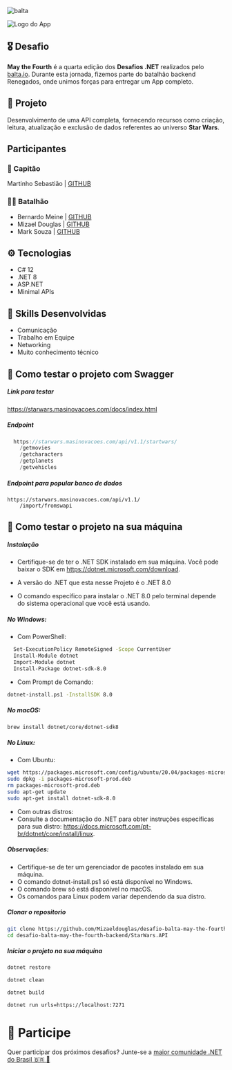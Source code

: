 ![balta](https://baltaio.blob.core.windows.net/static/images/dark/balta-logo.svg)

![Logo do App](https://github.com/balta-io/desafio-balta-may-the-fourth-backend/assets/965305/880fab7e-3998-4a0d-98ad-1d6ffc11298b)

## 🎖️ Desafio
**May the Fourth** é a quarta edição dos **Desafios .NET** realizados pelo [balta.io](https://balta.io). Durante esta jornada, fizemos parte do batalhão backend Renegados, onde unimos forças para entregar um App completo.

## 📱 Projeto
Desenvolvimento de uma API completa, fornecendo recursos como criação, leitura, atualização e exclusão de dados referentes ao universo **Star Wars**.

## Participantes
### 🚀 Capitão
Martinho Sebastião | [GITHUB](https://github.com/martinhosebastiao)

### 💂‍♀️ Batalhão
* Bernardo Meine | [GITHUB](https://github.com/BernardoMeine)
* Mizael Douglas | [GITHUB](https://github.com/mizaeldouglas)
* Mark Souza | [GITHUB](https://github.com/Marksouzza1)


## ⚙️ Tecnologias
* C# 12
* .NET 8
* ASP.NET
* Minimal APIs

## 🥋 Skills Desenvolvidas
* Comunicação
* Trabalho em Equipe
* Networking
* Muito conhecimento técnico

## 🧪 Como testar o projeto com Swagger

##### Link para testar
https://starwars.masinovacoes.com/docs/index.html

##### Endpoint
```c#
  https://starwars.masinovacoes.com/api/v1.1/startwars/
    /getmovies
    /getcharacters
    /getplanets
    /getvehicles
```
##### Endpoint para popular banco de dados
```
https://starwars.masinovacoes.com/api/v1.1/
    /import/fromswapi
```

## 🧪 Como testar o projeto na sua máquina

##### Instalação
- Certifique-se de ter o .NET SDK instalado em sua máquina. Você pode baixar o SDK em https://dotnet.microsoft.com/download.

- A versão do .NET que esta nesse Projeto é o .NET 8.0

- O comando específico para instalar o .NET 8.0 pelo terminal depende do sistema operacional que você está usando.

##### No Windows:
- Com PowerShell:
```bash
  Set-ExecutionPolicy RemoteSigned -Scope CurrentUser
  Install-Module dotnet
  Import-Module dotnet
  Install-Package dotnet-sdk-8.0
  ```
- Com Prompt de Comando:

```bash  
dotnet-install.ps1 -InstallSDK 8.0
```
##### No macOS:
```bash  
brew install dotnet/core/dotnet-sdk8
```
##### No Linux:

- Com Ubuntu:
```bash  
wget https://packages.microsoft.com/config/ubuntu/20.04/packages-microsoft-prod.deb -O packages-microsoft-prod.deb
sudo dpkg -i packages-microsoft-prod.deb
rm packages-microsoft-prod.deb
sudo apt-get update
sudo apt-get install dotnet-sdk-8.0
```
- Com outras distros:
- Consulte a documentação do .NET para obter instruções específicas para sua distro: https://docs.microsoft.com/pt-br/dotnet/core/install/linux.

##### Observações:

- Certifique-se de ter um gerenciador de pacotes instalado em sua máquina.
- O comando dotnet-install.ps1 só está disponível no Windows.
- O comando brew só está disponível no macOS.
- Os comandos para Linux podem variar dependendo da sua distro.

##### Clonar o repositorio
```bash
git clone https://github.com/Mizaeldouglas/desafio-balta-may-the-fourth-backend.git
cd desafio-balta-may-the-fourth-backend/StarWars.API
```


##### Iniciar o projeto na sua máquina

```bash
dotnet restore
```
```bash
dotnet clean
```
```bash
dotnet build
```
```bash
dotnet run urls=https://localhost:7271
```

# 💜 Participe
Quer participar dos próximos desafios? Junte-se a [maior comunidade .NET do Brasil 🇧🇷 💜](https://balta.io/discord)
